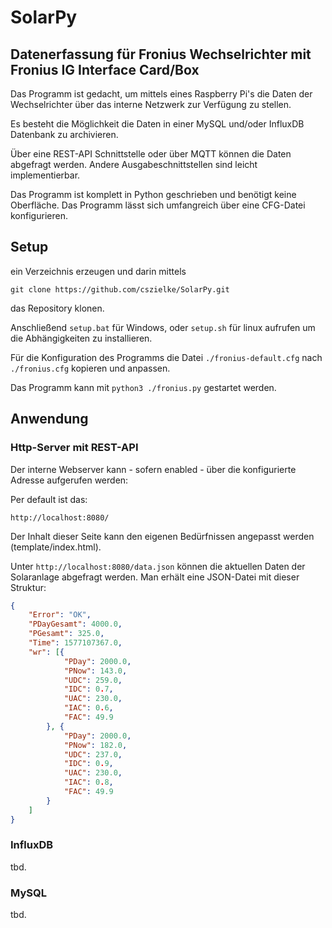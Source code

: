 # SolarPy

## Datenerfassung für Fronius Wechselrichter mit Fronius IG Interface Card/Box

Das Programm ist gedacht, um mittels eines Raspberry Pi's die Daten der Wechselrichter über das interne Netzwerk zur Verfügung zu stellen.

Es besteht die Möglichkeit die Daten in einer MySQL und/oder InfluxDB Datenbank zu archivieren.

Über eine REST-API Schnittstelle oder über MQTT können die Daten abgefragt werden. Andere Ausgabeschnittstellen sind leicht implementierbar.

Das Programm ist komplett in Python geschrieben und benötigt keine Oberfläche. Das Programm lässt sich umfangreich über eine CFG-Datei konfigurieren.

## Setup

ein Verzeichnis erzeugen und darin mittels

```git clone https://github.com/cszielke/SolarPy.git```

das Repository klonen.

Anschließend ```setup.bat``` für Windows, oder ```setup.sh``` für linux aufrufen um die Abhängigkeiten zu installieren.

Für die Konfiguration des Programms die Datei ```./fronius-default.cfg``` nach ```./fronius.cfg``` kopieren und anpassen.

Das Programm kann mit ```python3 ./fronius.py``` gestartet werden.

## Anwendung

### Http-Server mit REST-API

Der interne Webserver kann - sofern enabled - über die konfigurierte Adresse aufgerufen werden:

Per default ist das:

```http://localhost:8080/```

Der Inhalt dieser Seite kann den eigenen Bedürfnissen angepasst werden (template/index.html).

Unter ```http://localhost:8080/data.json``` können die aktuellen Daten der Solaranlage abgefragt werden. Man erhält eine JSON-Datei mit dieser Struktur:

```JSON
{
    "Error": "OK",
    "PDayGesamt": 4000.0,
    "PGesamt": 325.0,
    "Time": 1577107367.0,
    "wr": [{
            "PDay": 2000.0,
            "PNow": 143.0,
            "UDC": 259.0,
            "IDC": 0.7,
            "UAC": 230.0,
            "IAC": 0.6,
            "FAC": 49.9
        }, {
            "PDay": 2000.0,
            "PNow": 182.0,
            "UDC": 237.0,
            "IDC": 0.9,
            "UAC": 230.0,
            "IAC": 0.8,
            "FAC": 49.9
        }
    ]
}

```

### InfluxDB

tbd.

### MySQL

tbd.
